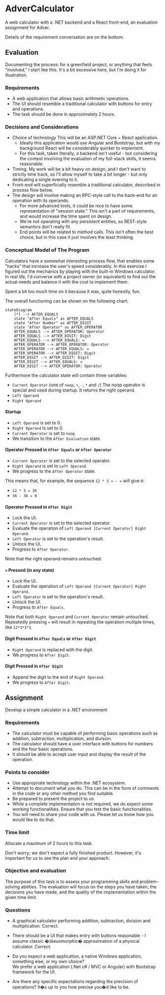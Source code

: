 # AdverCalculator

A web calculator with a .NET backend and a React front-end, an evaluation assignment for Adver.

Details of the requirement conversation are on the bottom.

## Evaluation

Documenting the process: for a greenfield project, or anything that feels
"involved," I start like this. It's a bit excessive here, but I'm doing it for
illustration.

### Requirements

- A web application that allows basic arithmetic operations.
- The UI should resemble a traditional calculator with buttons for entry and operations.
- The task should be done in approximately 2 hours.

### Decisions and Considerations

- Choice of technology
  This will be an ASP.NET Core + React application.
  - Ideally this application would use Angular and Bootstrap, but with my
    background React will be considerably quicker to implement.
  - For this task, taken literally, a backend isn't useful - but considering
    the context involving the evaluation of my full-stack skills, it seems
    reasonable.
- Timing.
  My work will be a bit heavy on design, and I don't want to strictly time
  track, so I'll allow myself to take a bit longer - but only dedicating a
  single evening to it.
- Front-end will superficially resemble a traditional calculator, described in
  process flow below.
- The design will involve making an RPC-style call to the back-end for
  an operation with its operands.
  - For more advanced tools, it could be nice to have some representation of
    "session state." This isn't a part of requirements, and would increase the
    time spent on design.
  - We're not operating with any persistent entities, so REST-style semantics
    don't really fit.
  - End points will be related to method calls.
    This isn't often the best choice, but in this case it just involves the
    least thinking.

### Conceptual Model of The Program

Calculators have a somewhat interesting process flow, that enables some "hacks"
that increase the user's speed considerably. In this exercise I figured out the
mechanics by playing with the built-in Windows calculator. In real life, I'd
converse with a project owner (or equivalent) to find out the actual needs and
balance it with the cost to implement them.

Spent a bit too much time on it because it was, quite honestly, fun.

The overall functioning can be shown on the following chart:

```mermaid
stateDiagram
    [*] --> AFTER_EQUALS
    state "After Equals" as AFTER_EQUALS
    state "After Number" as AFTER_DIGIT
    state "After Operator" as AFTER_OPERATOR
    AFTER_EQUALS --> AFTER_OPERATOR: Operator
    AFTER_EQUALS --> AFTER_DIGIT: Digit
    AFTER_EQUALS --> AFTER_EQUALS: =
    AFTER_OPERATOR --> AFTER_OPERATOR: Operator
    AFTER_OPERATOR --> AFTER_EQUALS: =
    AFTER_OPERATOR --> AFTER_DIGIT: Digit
    AFTER_DIGIT --> AFTER_DIGIT: Digit
    AFTER_DIGIT --> AFTER_EQUALS: =
    AFTER_DIGIT --> AFTER_OPERATOR: Operator
```

Furthermore the calculator state will contain three variables:

- `Current Operator` (one of `noop`, `+`, `-`, `*` and `/`)
  The noop operator is special and used during startup. It returns the right
  operand.
- `Left Operand`
- `Right Operand`

#### Startup

- `Left Operand` is set to 0.
- `Right Operand` is set to 0.
- `Current Operator` is set to `noop`.
- We transition to the `After Evaluation` state.

#### Operator Pressed in `After Equals` or `After Operator`

- `Current Operator` is set to the selected operator.
- `Right Operand` is set to `Left Operand`.
- We progress to the `After Operator` state.

This means that, for example, the sequence `12 * 3 = - =` will give `0`:

- `12 * 3 = 36`
- `36 - 36 = 0`

#### Operator Pressed in `After Digit`

- Lock the UI.
- `Current Operator` is set to the selected operator.
- Evaluate the operation of `Left Operand [Current Operator] Right Operand`.
- `Left Operator` is set to the operation's result.
- Unlock the UI.
- Progress to `After Operator`.

Note that the right operand remains untouched.

#### `=` Pressed (in any state)

- Lock the UI.
- Evaluate the operation of `Left Operand [Current Operator] Right Operand`.
- `Left Operator` is set to the operation's result.
- Unlock the UI.
- Progress to `After Equals`.

Note that both `Right Operand` and `Current Operator` remain untouched.
Repeatedly pressing `=` will result in repeating the operation multiple times,
like `12*3*3*3`.

#### Digit Pressed in `After Equals` or `After Digit`

- `Right Operand` is replaced with the digit.
- We progress to `After Digit`.

#### Digit Pressed in `After Digit`

- Append the digit to the end of `Right Operand`.
- We progress to `After Digit`.

## Assignment

Develop a simple calculator in a .NET environment

### Requirements

- The calculator must be capable of performing basic operations such as addition, subtraction, multiplication, and division.
- The calculator should have a user interface with buttons for numbers and the four basic operations.
- It should be able to accept user input and display the result of the operation.

### Points to consider

- Use appropriate technology within the .NET ecosystem.
- Attempt to document what you do. This can be in the form of comments in the code or any other method you find suitable.
- Be prepared to present the project to us.
- While a complete implementation is not required, we do expect some working functionalities. Ensure that you test the basic functionalities.
- You will need to share your code with us. Please let us know how you would like to do that.

### Time limit

Allocate a maximum of 2 hours to this task.

Don't worry; we don't expect a fully finished product. However, it's important for us to see the plan and your approach.

### Objective and evaluation

The purpose of this task is to assess your programming skills and problem-solving abilities. The evaluation will focus on the steps you have taken, the decisions you have made, and the quality of the implementation within the given time limit.

### Questions

- A graphical calculator performing addition, subtraction, division and multiplication.
  Correct.
- There should be a UI that makes entry with buttons reasonable - I assume classic �skeuomorphic� approximation of a physical calculator.
  Correct.

- Do you expect a web application, a native Windows application, something else, or my own choice?  
  We prefer a web application (.Net c# / MVC or Angular) with Bootstrap framework for the UI.  

- Are there any specific expectations regarding the precision of operations?
  It�s up to you how precise you�d like to be.
